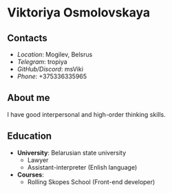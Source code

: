 # **Viktoriya Osmolovskaya**

## **Contacts**

* *Location*: Mogilev, Belsrus
* *Telegram*: tropiya
* *GitHub/Discord*: msViki
* *Phone*: +375336335965

## **About me**
I have good interpersonal and high-order thinking skills.

## **Education**
* **University**: Belarusian state university
    * Lawyer
    * Assistant-interpreter (Enlish language)
* **Courses**:
    * Rolling Skopes School (Front-end developer)